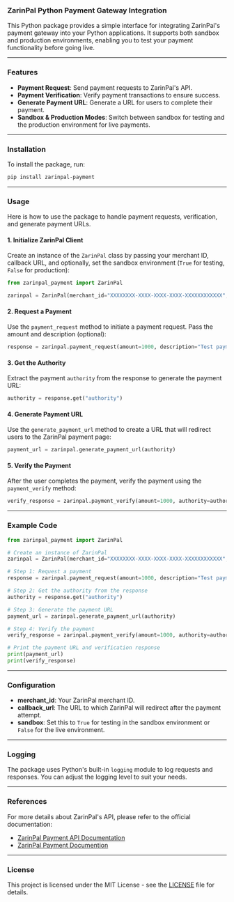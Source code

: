 
### ZarinPal Python Payment Gateway Integration

This Python package provides a simple interface for integrating ZarinPal's payment gateway into your Python applications. It supports both sandbox and production environments, enabling you to test your payment functionality before going live.

---

### Features

- **Payment Request**: Send payment requests to ZarinPal's API.
- **Payment Verification**: Verify payment transactions to ensure success.
- **Generate Payment URL**: Generate a URL for users to complete their payment.
- **Sandbox & Production Modes**: Switch between sandbox for testing and the production environment for live payments.

---

### Installation

To install the package, run:

```bash
pip install zarinpal-payment
```

---

### Usage

Here is how to use the package to handle payment requests, verification, and generate payment URLs.

#### 1. Initialize ZarinPal Client

Create an instance of the `ZarinPal` class by passing your merchant ID, callback URL, and optionally, set the sandbox environment (`True` for testing, `False` for production):

```python
from zarinpal_payment import ZarinPal

zarinpal = ZarinPal(merchant_id="XXXXXXXX-XXXX-XXXX-XXXX-XXXXXXXXXXXX", callback_url="Your callback URL", sandbox=True)
```

#### 2. Request a Payment

Use the `payment_request` method to initiate a payment request. Pass the amount and description (optional):

```python
response = zarinpal.payment_request(amount=1000, description="Test payment")
```

#### 3. Get the Authority

Extract the payment `authority` from the response to generate the payment URL:

```python
authority = response.get("authority")
```

#### 4. Generate Payment URL

Use the `generate_payment_url` method to create a URL that will redirect users to the ZarinPal payment page:

```python
payment_url = zarinpal.generate_payment_url(authority)
```

#### 5. Verify the Payment

After the user completes the payment, verify the payment using the `payment_verify` method:

```python
verify_response = zarinpal.payment_verify(amount=1000, authority=authority)
```

---

### Example Code

```python
from zarinpal_payment import ZarinPal

# Create an instance of ZarinPal
zarinpal = ZarinPal(merchant_id="XXXXXXXX-XXXX-XXXX-XXXX-XXXXXXXXXXXX", callback_url="Your callback URL", sandbox=True)

# Step 1: Request a payment
response = zarinpal.payment_request(amount=1000, description="Test payment")

# Step 2: Get the authority from the response
authority = response.get("authority")

# Step 3: Generate the payment URL
payment_url = zarinpal.generate_payment_url(authority)

# Step 4: Verify the payment
verify_response = zarinpal.payment_verify(amount=1000, authority=authority)

# Print the payment URL and verification response
print(payment_url)
print(verify_response)
```

---

### Configuration

- **merchant_id**: Your ZarinPal merchant ID.
- **callback_url**: The URL to which ZarinPal will redirect after the payment attempt.
- **sandbox**: Set this to `True` for testing in the sandbox environment or `False` for the live environment.

---

### Logging

The package uses Python's built-in `logging` module to log requests and responses. You can adjust the logging level to suit your needs.

---

### References

For more details about ZarinPal's API, please refer to the official documentation:

- [ZarinPal Payment API Documentation](https://next.zarinpal.com/paymentGateway/)
- [ZarinPal Payment Documention](https://www.zarinpal.com/docs/paymentGateway/)

---

### License

This project is licensed under the MIT License - see the [LICENSE](LICENSE) file for details.
